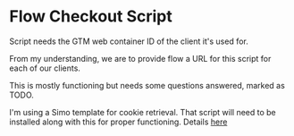 # Flow Checkout Script

Script needs the GTM web container ID of the client it's used for.

From my understanding, we are to provide flow a URL for this script for each of our clients.

This is mostly functioning but needs some questions answered, marked as TODO.

I'm using a Simo template for cookie retrieval. That script will need to be installed along with this for proper functioning. Details
[here](https://www.simoahava.com/custom-templates/persist-campaign-data/)